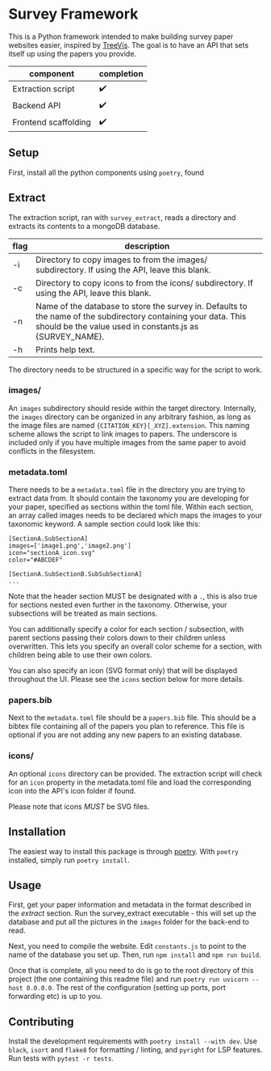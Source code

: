 # Survey Framework
This is a Python framework intended to make building survey paper websites easier, inspired by [TreeVis](https://treevis.net). 
The goal is to have an API that sets itself up using the papers you provide.

| component | completion |
| --------- | ---------- |
| Extraction script | ✔️ |
| Backend API | ✔️   |
| Frontend scaffolding | ✔️ |

## Setup
First, install all the python components using `poetry`, found 

## Extract 
The extraction script, ran with `survey_extract`, reads a directory and extracts its contents to a mongoDB database.

| flag  | description |
| ----  | ----------- |
| -i    | Directory to copy images to from the images/ subdirectory. If using the API, leave this blank. |
| -c    | Directory to copy icons to from the icons/ subdirectory. If using the API, leave this blank. |
| -n    | Name of the database to store the survey in. Defaults to the name of the subdirectory containing your data. This should be the value used in constants.js as {SURVEY_NAME}.
| -h    | Prints help text. |

The directory needs to be structured in a specific way for the script to work.

### images/
An `images` subdirectory should reside within the target directory. 
Internally, the `images` directory can be organized in any arbitrary fashion, as long as the image files are named `{CITATION_KEY}[_XYZ].extension`.
This naming scheme allows the script to link images to papers. 
The underscore is included only if you have multiple images from the same paper to avoid conflicts in the filesystem.

### metadata.toml
There needs to be a `metadata.toml` file in the directory you are trying to extract data from.
It should contain the taxonomy you are developing for your paper, specified as sections within the toml file.
Within each section, an array called images needs to be declared which maps the images to your taxonomic keyword.
A sample section could look like this:
```
[SectionA.SubSectionA]
images=['image1.png','image2.png']
icon="sectionA_icon.svg"
color="#ABCDEF"

[SectionA.SubSectionB.SubSubSectionA]
...
```
Note that the header section MUST be designated with a `.`, this is also true for sections nested even further in the taxonomy. 
Otherwise, your subsections will be treated as main sections.

You can additionally specify a color for each section / subsection, with parent sections
passing their colors down to their children unless overwritten.
This lets you specify an overall color scheme for a section, with children being able
to use their own colors.

You can also specify an icon (SVG format only) that will be displayed throughout the UI. 
Please see the `icons` section below for more details.

### papers.bib 
Next to the `metadata.toml` file should be a `papers.bib` file. 
This should be a bibtex file containing all of the papers you plan to reference.
This file is optional if you are not adding any new papers to an existing database.

### icons/
An optional `icons` directory can be provided. 
The extraction script will check for an `icon` property in the metadata.toml file
and load the corresponding icon into the API's icon folder if found.

Please note that icons *MUST* be SVG files.

## Installation
The easiest way to install this package is through [poetry](https://python-poetry.org/).
With `poetry` installed, simply run `poetry install`.

## Usage
First, get your paper information and metadata in the format described in the *extract* section.
Run the survey_extract executable - this will set up the database and put all the pictures in the `images` folder for the back-end to read.

Next, you need to compile the website. Edit `constants.js` to point to the name of the database you set up. Then, run `npm install` and `npm run build`. 

Once that is complete, all you need to do is go to the root directory of this project (the one containing this readme file) and run `poetry run uvicorn --host 0.0.0.0`. The rest of the configuration (setting up ports, port forwarding etc) is up to you.

## Contributing
Install the development requirements with `poetry install --with dev`. 
Use `black`, `isort` and `flake8` for formatting / linting, and `pyright` for LSP features.
Run tests with `pytest -r tests`.
